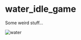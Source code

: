 # water_idle_game
Some weird stuff...

![water](https://github.com/gokmavisianka/water_idle_game/assets/85447383/db8eb4e8-efa5-41da-8f56-34a604206ad5)

